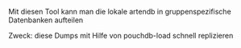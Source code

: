 Mit diesen Tool kann man die lokale artendb in gruppenspezifische Datenbanken aufteilen

Zweck: diese Dumps mit Hilfe von pouchdb-load schnell replizieren
